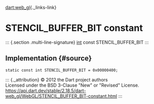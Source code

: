 [dart:web\_gl](../../dart-web_gl/dart-web_gl-library){._links-link}

STENCIL\_BUFFER\_BIT constant
=============================

::: {.section .multi-line-signature}
[int](../../dart-core/int-class) const STENCIL\_BUFFER\_BIT
:::

Implementation {#source}
--------------

``` {.language-dart data-language="dart"}
static const int STENCIL_BUFFER_BIT = 0x00000400;
```

::: {._attribution}
© 2012 the Dart project authors\
Licensed under the BSD 3-Clause \"New\" or \"Revised\" License.\
<https://api.dart.dev/stable/2.18.5/dart-web_gl/WebGL/STENCIL_BUFFER_BIT-constant.html>
:::
